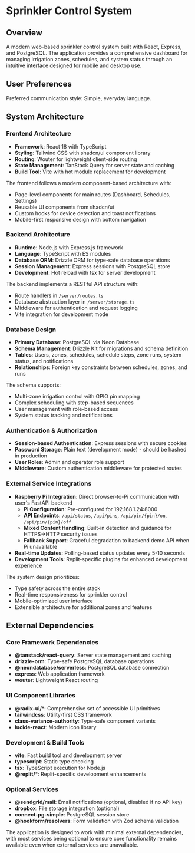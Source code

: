 # Sprinkler Control System

## Overview

A modern web-based sprinkler control system built with React, Express, and PostgreSQL. The application provides a comprehensive dashboard for managing irrigation zones, schedules, and system status through an intuitive interface designed for mobile and desktop use.

## User Preferences

Preferred communication style: Simple, everyday language.

## System Architecture

### Frontend Architecture
- **Framework**: React 18 with TypeScript
- **Styling**: Tailwind CSS with shadcn/ui component library
- **Routing**: Wouter for lightweight client-side routing
- **State Management**: TanStack Query for server state and caching
- **Build Tool**: Vite with hot module replacement for development

The frontend follows a modern component-based architecture with:
- Page-level components for main routes (Dashboard, Schedules, Settings)
- Reusable UI components from shadcn/ui
- Custom hooks for device detection and toast notifications
- Mobile-first responsive design with bottom navigation

### Backend Architecture
- **Runtime**: Node.js with Express.js framework
- **Language**: TypeScript with ES modules
- **Database ORM**: Drizzle ORM for type-safe database operations
- **Session Management**: Express sessions with PostgreSQL store
- **Development**: Hot reload with tsx for server development

The backend implements a RESTful API structure with:
- Route handlers in `/server/routes.ts`
- Database abstraction layer in `/server/storage.ts`
- Middleware for authentication and request logging
- Vite integration for development mode

### Database Design
- **Primary Database**: PostgreSQL via Neon Database
- **Schema Management**: Drizzle Kit for migrations and schema definition
- **Tables**: Users, zones, schedules, schedule steps, zone runs, system status, and notifications
- **Relationships**: Foreign key constraints between schedules, zones, and runs

The schema supports:
- Multi-zone irrigation control with GPIO pin mapping
- Complex scheduling with step-based sequences
- User management with role-based access
- System status tracking and notifications

### Authentication & Authorization
- **Session-based Authentication**: Express sessions with secure cookies
- **Password Storage**: Plain text (development mode) - should be hashed in production
- **User Roles**: Admin and operator role support
- **Middleware**: Custom authentication middleware for protected routes

### External Service Integrations
- **Raspberry Pi Integration**: Direct browser-to-Pi communication with user's FastAPI backend
  - **Pi Configuration**: Pre-configured for 192.168.1.24:8000 
  - **API Endpoints**: `/api/status`, `/api/pins`, `/api/pin/{pin}/on`, `/api/pin/{pin}/off`
  - **Mixed Content Handling**: Built-in detection and guidance for HTTPS→HTTP security issues
  - **Fallback Support**: Graceful degradation to backend demo API when Pi unavailable
- **Real-time Updates**: Polling-based status updates every 5-10 seconds
- **Development Tools**: Replit-specific plugins for enhanced development experience

The system design prioritizes:
- Type safety across the entire stack
- Real-time responsiveness for sprinkler control
- Mobile-optimized user interface
- Extensible architecture for additional zones and features

## External Dependencies

### Core Framework Dependencies
- **@tanstack/react-query**: Server state management and caching
- **drizzle-orm**: Type-safe PostgreSQL database operations
- **@neondatabase/serverless**: PostgreSQL database connection
- **express**: Web application framework
- **wouter**: Lightweight React routing

### UI Component Libraries
- **@radix-ui/***: Comprehensive set of accessible UI primitives
- **tailwindcss**: Utility-first CSS framework
- **class-variance-authority**: Type-safe component variants
- **lucide-react**: Modern icon library

### Development & Build Tools
- **vite**: Fast build tool and development server
- **typescript**: Static type checking
- **tsx**: TypeScript execution for Node.js
- **@replit/***: Replit-specific development enhancements

### Optional Services
- **@sendgrid/mail**: Email notifications (optional, disabled if no API key)
- **dropbox**: File storage integration (optional)
- **connect-pg-simple**: PostgreSQL session store
- **@hookform/resolvers**: Form validation with Zod schema validation

The application is designed to work with minimal external dependencies, with most services being optional to ensure core functionality remains available even when external services are unavailable.